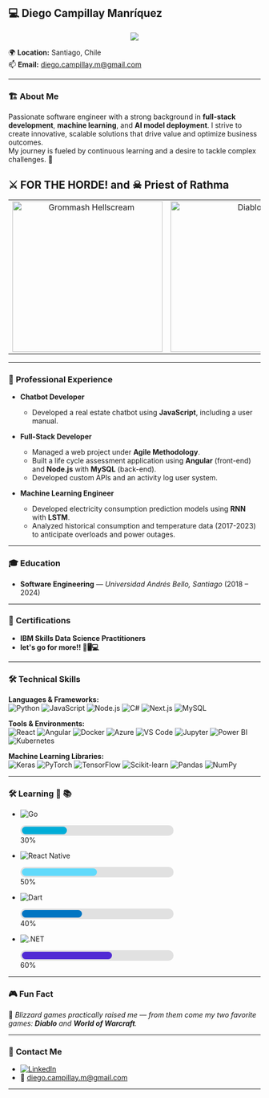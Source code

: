 ## 💻 **Diego Campillay Manríquez**  
<p align="center">
  <a href="https://github.com/DenverCoder1/readme-typing-svg">
  <img src="https://readme-typing-svg.herokuapp.com?lines=Software+Engineer;Full-Stack+Developer;Machine+Learning+Engineer;AI+%7C+ML+%7C+Data+Science+Enthusiast;Blizzard+Gamer+%7C+For+The+Horde!;Always+learning+new+things;A%26D%3C3&center=true&width=500&height=45">
</a>

</p>

🌍 **Location:** Santiago, Chile  
📫 **Email:** diego.campillay.m@gmail.com  

---

### 🏗️ **About Me**  
Passionate software engineer with a strong background in **full-stack development**, **machine learning**, and **AI model deployment**. I strive to create innovative, scalable solutions that drive value and optimize business outcomes.  
My journey is fueled by continuous learning and a desire to tackle complex challenges. 🚀  

## ⚔️ FOR THE HORDE! and ☠ Priest of Rathma

<table>
  <tr>
    <td align="center">
      <img src="https://static.wikia.nocookie.net/es_wowpedia/images/1/13/Grom_Glowei.jpg/revision/latest?cb=20110218222117" alt="Grommash Hellscream" width="300">
    </td>
    <td align="center">
      <img src="https://cdna.artstation.com/p/assets/images/images/004/977/818/large/jeon-tae-kang-2.jpg?1487617409" alt="Diablo" width="300">
    </td>
  </tr>
</table>

---

### 💼 **Professional Experience**  
- **Chatbot Developer**  
  - Developed a real estate chatbot using **JavaScript**, including a user manual.  

- **Full-Stack Developer**  
  - Managed a web project under **Agile Methodology**.  
  - Built a life cycle assessment application using **Angular** (front-end) and **Node.js** with **MySQL** (back-end).  
  - Developed custom APIs and an activity log user system.  

- **Machine Learning Engineer** 
  - Developed electricity consumption prediction models using **RNN** with **LSTM**.  
  - Analyzed historical consumption and temperature data (2017-2023) to anticipate overloads and power outages.  

---

### 🎓 **Education**  
- **Software Engineering** — *Universidad Andrés Bello, Santiago* (2018 – 2024)  

---

### 📜 **Certifications**  
- **IBM Skills Data Science Practitioners**  
- **let's go for more!! 📖🖥💻**
---

### 🛠️ **Technical Skills**  

**Languages & Frameworks:**  
![Python](https://img.shields.io/badge/Python-3776AB?style=for-the-badge&logo=python&logoColor=white)
![JavaScript](https://img.shields.io/badge/JavaScript-F7DF1E?style=for-the-badge&logo=javascript&logoColor=black)
![Node.js](https://img.shields.io/badge/Node.js-339933?style=for-the-badge&logo=node.js&logoColor=white)
![C#](https://img.shields.io/badge/C%23-239120?style=for-the-badge&logo=c-sharp&logoColor=white)
![Next.js](https://img.shields.io/badge/Next.js-000000?style=for-the-badge&logo=next.js&logoColor=white)
![MySQL](https://img.shields.io/badge/MySQL-4479A1?style=for-the-badge&logo=mysql&logoColor=white)

**Tools & Environments:**  
![React](https://img.shields.io/badge/React-20232A?style=for-the-badge&logo=react&logoColor=61DAFB)
![Angular](https://img.shields.io/badge/Angular-DD0031?style=for-the-badge&logo=angular&logoColor=white)
![Docker](https://img.shields.io/badge/Docker-2496ED?style=for-the-badge&logo=docker&logoColor=white)
![Azure](https://img.shields.io/badge/Microsoft_Azure-0078D4?style=for-the-badge&logo=microsoft-azure&logoColor=white)
![VS Code](https://img.shields.io/badge/VS_Code-007ACC?style=for-the-badge&logo=visual-studio-code&logoColor=white)
![Jupyter](https://img.shields.io/badge/Jupyter-F37626?style=for-the-badge&logo=jupyter&logoColor=white)
![Power BI](https://img.shields.io/badge/Power_BI-F2C811?style=for-the-badge&logo=power-bi&logoColor=black)
![Kubernetes](https://img.shields.io/badge/Kubernetes-326CE5?style=for-the-badge&logo=kubernetes&logoColor=white)

**Machine Learning Libraries:**  
![Keras](https://img.shields.io/badge/Keras-D00000?style=for-the-badge&logo=keras&logoColor=white)
![PyTorch](https://img.shields.io/badge/PyTorch-EE4C2C?style=for-the-badge&logo=pytorch&logoColor=white)
![TensorFlow](https://img.shields.io/badge/TensorFlow-FF6F00?style=for-the-badge&logo=tensorflow&logoColor=white)
![Scikit-learn](https://img.shields.io/badge/Scikit--Learn-F7931E?style=for-the-badge&logo=scikit-learn&logoColor=white)
![Pandas](https://img.shields.io/badge/Pandas-150458?style=for-the-badge&logo=pandas&logoColor=white)
![NumPy](https://img.shields.io/badge/NumPy-013243?style=for-the-badge&logo=numpy&logoColor=white)

---
### 🛠️ **Learning 🤖 📚**

- ![Go](https://img.shields.io/badge/Go-00ADD8?style=for-the-badge&logo=go&logoColor=white)
  <div style="background-color: #e1e1e1; border-radius: 10px; padding: 3px; width: 300px;">
    <div style="background-color: #00ADD8; width: 30%; height: 15px; border-radius: 10px;"></div>
  </div> 30%

- ![React Native](https://img.shields.io/badge/React_Native-20232A?style=for-the-badge&logo=react&logoColor=61DAFB)
  <div style="background-color: #e1e1e1; border-radius: 10px; padding: 3px; width: 300px;">
    <div style="background-color: #61DAFB; width: 50%; height: 15px; border-radius: 10px;"></div>
  </div> 50%

- ![Dart](https://img.shields.io/badge/Dart-0175C2?style=for-the-badge&logo=dart&logoColor=white)
  <div style="background-color: #e1e1e1; border-radius: 10px; padding: 3px; width: 300px;">
    <div style="background-color: #0175C2; width: 40%; height: 15px; border-radius: 10px;"></div>
  </div> 40%

- ![.NET](https://img.shields.io/badge/.NET-512BD4?style=for-the-badge&logo=dotnet&logoColor=white)
  <div style="background-color: #e1e1e1; border-radius: 10px; padding: 3px; width: 300px;">
    <div style="background-color: #512BD4; width: 60%; height: 15px; border-radius: 10px;"></div>
  </div> 60%
---
### 🎮 **Fun Fact**  
💬 *Blizzard games practically raised me — from them come my two favorite games: **Diablo** and **World of Warcraft**.*  

---


### 📣 **Contact Me**  
- [![LinkedIn](https://img.shields.io/badge/LinkedIn-0A66C2?style=for-the-badge&logo=linkedin&logoColor=white)](https://www.linkedin.com/in/diego-campillay)  
- 📧 diego.campillay.m@gmail.com  

---
